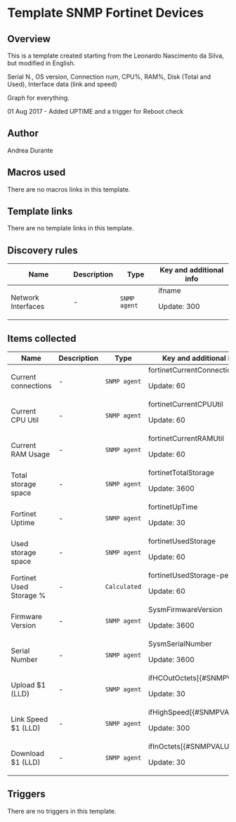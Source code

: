 # Template SNMP Fortinet Devices

## Overview

This is a template created starting from the Leonardo Nascimento da Silva, but modified in English. 


Serial N., OS version, Connection num, CPU%, RAM%, Disk (Total and Used), Interface data (link and speed)


Graph for everything.


 


01 Aug 2017 - Added UPTIME and a trigger for Reboot check


 


 

## Author

Andrea Durante

## Macros used

There are no macros links in this template.

## Template links

There are no template links in this template.

## Discovery rules

|Name|Description|Type|Key and additional info|
|----|-----------|----|----|
|Network Interfaces|<p>-</p>|`SNMP agent`|ifname<p>Update: 300</p>|
## Items collected

|Name|Description|Type|Key and additional info|
|----|-----------|----|----|
|Current connections|<p>-</p>|`SNMP agent`|fortinetCurrentConnections<p>Update: 60</p>|
|Current CPU Util|<p>-</p>|`SNMP agent`|fortinetCurrentCPUUtil<p>Update: 60</p>|
|Current RAM Usage|<p>-</p>|`SNMP agent`|fortinetCurrentRAMUtil<p>Update: 60</p>|
|Total storage space|<p>-</p>|`SNMP agent`|fortinetTotalStorage<p>Update: 3600</p>|
|Fortinet Uptime|<p>-</p>|`SNMP agent`|fortinetUpTime<p>Update: 30</p>|
|Used storage space|<p>-</p>|`SNMP agent`|fortinetUsedStorage<p>Update: 60</p>|
|Fortinet Used Storage %|<p>-</p>|`Calculated`|fortinetUsedStorage-percent<p>Update: 60</p>|
|Firmware Version|<p>-</p>|`SNMP agent`|SysmFirmwareVersion<p>Update: 3600</p>|
|Serial Number|<p>-</p>|`SNMP agent`|SysmSerialNumber<p>Update: 3600</p>|
|Upload $1 (LLD)|<p>-</p>|`SNMP agent`|ifHCOutOctets[{#SNMPVALUE}]<p>Update: 30</p>|
|Link Speed $1 (LLD)|<p>-</p>|`SNMP agent`|ifHighSpeed[{#SNMPVALUE}]<p>Update: 300</p>|
|Download $1 (LLD)|<p>-</p>|`SNMP agent`|ifInOctets[{#SNMPVALUE}]<p>Update: 30</p>|
## Triggers

There are no triggers in this template.

